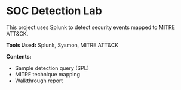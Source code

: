 # SOC Detection Lab

This project uses Splunk to detect security events mapped to MITRE ATT&CK.

**Tools Used:** Splunk, Sysmon, MITRE ATT&CK

**Contents:**
- Sample detection query (SPL)
- MITRE technique mapping
- Walkthrough report
